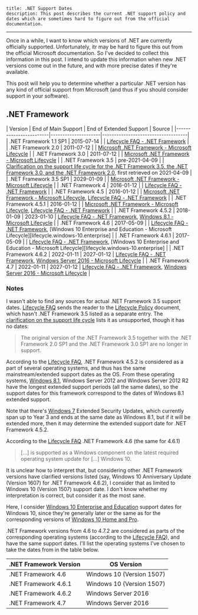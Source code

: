     title: .NET Support Dates
    description: This post describes the current .NET support policy and dates which are sometimes hard to figure out from the official documentation.
---

Once in a while, I want to know which versions of .NET are currently officially supported. Unfortunately, itr may be hard to figure this out from the official Microsoft documentation. So I've decided to collect this information in this post. I intend to update this information when new .NET versions come out in the future, and with more precise dates if they're available.

This post will help you to determine whether a particular .NET version has any kind of official support from Microsoft (and thus if you should consider support in your software).

## .NET Framework

| Version                | End of Main Support | End of Extended Support | Source                             |
|------------------------|---------------------|------------------------------------|
| .NET Framework 1.1 SP1 | 2015-07-14          |                         | [Lifecycle FAQ - .NET Framework][docs.lifecycle-faq] |
| .NET Framework 2.0     | 2011-07-12          |                         | [Microsoft .NET Framework - Microsoft Lifecycle][lifecycle.net-framework] |
| .NET Framework 3.0     | 2011-07-12          |                         | [Microsoft .NET Framework - Microsoft Lifecycle][lifecycle.net-framework] |
| .NET Framework 3.5     | pre-2021-04-09      |                         | [Clarification on the support life cycle for the .NET Framework 3.5, the .NET Framework 3.0, and the .NET Framework 2.0][support.lifecycle-clarification], first retrieved on 2021-04-09 |
| .NET Framework 3.5 SP1 | 2029-01-09          |                         | [Microsoft .NET Framework - Microsoft Lifecycle][lifecycle.net-framework] |
| .NET Framework 4       | 2016-01-12          |                         | [Lifecycle FAQ - .NET Framework][docs.lifecycle-faq] |
| .NET Framework 4.5     | 2016-01-12          |                         | [Microsoft .NET Framework - Microsoft Lifecycle][lifecycle.net-framework], [Lifecycle FAQ - .NET Framework][docs.lifecycle-faq] |
| .NET Framework 4.5.1   | 2016-01-12          |                         | [Microsoft .NET Framework - Microsoft Lifecycle][lifecycle.net-framework], [Lifecycle FAQ - .NET Framework][docs.lifecycle-faq] |
| .NET Framework 4.5.2   | 2018-01-09          | 2023-01-10              | [Lifecycle FAQ - .NET Framework][docs.lifecycle-faq], [Windows 8.1 - Microsoft Lifecycle][lifecycle.windows-8.1] |
| .NET Framework 4.6     | 2017-05-09          |                         | [Lifecycle FAQ - .NET Framework][docs.lifecycle-faq], [Windows 10 Enterprise and Education - Microsoft Lifecycle][lifecycle.windows-10.enterprise] |
| .NET Framework 4.6.1   | 2017-05-09          |                         | [Lifecycle FAQ - .NET Framework][docs.lifecycle-faq], [Windows 10 Enterprise and Education - Microsoft Lifecycle][lifecycle.windows-10.enterprise] |
| .NET Framework 4.6.2   | 2022-01-11          | 2027-01-12              | [Lifecycle FAQ - .NET Framework][docs.lifecycle-faq], [Windows Server 2016 - Microsoft Lifecycle][lifecycle.windows-server-2016] |
| .NET Framework 4.7     | 2022-01-11          | 2027-01-12              | [Lifecycle FAQ - .NET Framework][docs.lifecycle-faq], [Windows Server 2016 - Microsoft Lifecycle][lifecycle.windows-server-2016] |

### Notes

I wasn't able to find any sources for actual .NET Framework 3.5 support dates. [Lifecycle FAQ][docs.lifecycle-faq] sends the reader to the [Lifecycle Policy][lifecycle.net-framework] document, which hasn't .NET Framework 3.5 listed as a separate entry. The [clarification on the support life cycle][support.lifecycle-clarification] lists it as unsupported, though it has no dates:

> The original version of the .NET Framework 3.5 together with the .NET Framework 2.0 SP1 and the .NET Framework 3.0 SP1 are no longer in support.

According to the [Lifecycle FAQ][docs.lifecycle-faq], .NET Framework 4.5.2 is considered as a part of several operating systems, and thus has the same mainstream/extended support dates as the OS. From these operating systems, [Windows 8.1][lifecycle.windows-8.1], Windows Server 2012 and Windows Server 2012 R2 have the longest extended support periods (all the same dates), so the support dates for this framework correspond to the dates of Windows 8.1 extended support.

Note that there's [Windows 7][lifecycle.windows-7] Extended Security Updates, which currently span up to Year 3 and ends at the same date as Windows 8.1, but if it will be extended more, then it may determine the extended support date for .NET Framework 4.5.2.

According to the [Lifecycle FAQ][docs.lifecycle-faq] .NET Framework 4.6 (the same for 4.6.1)

> \[…] is supported as a Windows component on the latest required operating system update for \[…] Windows 10.

It is unclear how to interpret that, but considering other .NET Framework versions have clarified versions listed (say, Windows 10 Anniversary Update (Version 1607) for .NET Framework 4.6.2), I consider that as limited to Windows 10 (Version 1507) support date. I don't know whether my interpretation is correct, but consider it as the most sane.

Here, I consider [Windows 10 Enterprise and Education][lifecycle.windows-10.enterprise-edu] support dates for Windows 10, since they're generally later or the same as for the corresponding versions of [Windows 10 Home and Pro][lifecycle.windows-10.home-pro].

.NET Framework versions from 4.6 to 4.7.2 are considered as parts of the corresponding operating systems (according to the [Lifecycle FAQ][docs.lifecycle-faq]), and have the same support dates. I'll list the operating systems I've chosen to take the dates from in the table below.

| .NET Framework Version | OS Version                |
|------------------------|---------------------------|
| .NET Framework 4.6     | Windows 10 (Version 1507) |
| .NET Framework 4.6.1   | Windows 10 (Version 1507) |
| .NET Framework 4.6.2   | Windows Server 2016       |
| .NET Framework 4.7     | Windows Server 2016       |

[docs.lifecycle-faq]: https://docs.microsoft.com/en-us/lifecycle/faq/dotnet-framework#what-is-the-lifecycle-policy-for-different-versions-of-the-net-framework
[lifecycle.net-framework]: https://docs.microsoft.com/en-us/lifecycle/products/microsoft-net-framework
[lifecycle.windows-10.enterprise-edu]: https://docs.microsoft.com/en-us/lifecycle/products/windows-10-enterprise-and-education
[lifecycle.windows-10.home-pro]: https://docs.microsoft.com/en-us/lifecycle/products/windows-10-home-and-pro
[lifecycle.windows-7]: https://docs.microsoft.com/en-us/lifecycle/products/windows-7
[lifecycle.windows-8.1]: https://docs.microsoft.com/en-us/lifecycle/products/windows-81
[lifecycle.windows-server-2016]: https://docs.microsoft.com/en-us/lifecycle/products/windows-server-2016
[support.lifecycle-clarification]: https://support.microsoft.com/en-us/topic/clarification-on-the-support-life-cycle-for-the-net-framework-3-5-the-net-framework-3-0-and-the-net-framework-2-0-28621c7b-226c-7682-27f5-2e2a42db39c3
